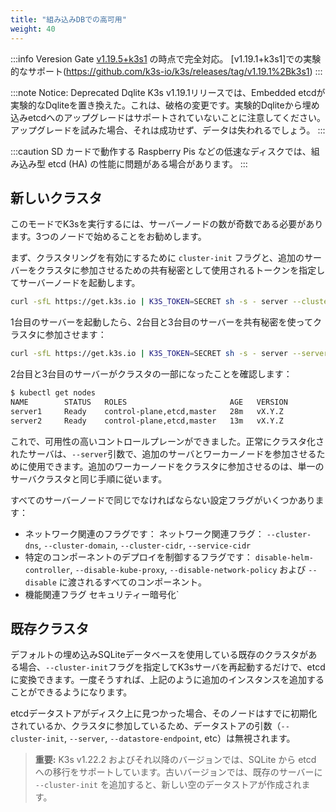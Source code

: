 ```yaml
---
title: "組み込みDBでの高可用"
weight: 40
---
```


:::info Veresion Gate
[v1.19.5+k3s1](https://github.com/k3s-io/k3s/releases/tag/v1.19.5%2Bk3s1) の時点で完全対応。 
[v1.19.1+k3s1]での実験的なサポート(https://github.com/k3s-io/k3s/releases/tag/v1.19.1%2Bk3s1)
:::

:::note Notice: Deprecated Dqlite
K3s v1.19.1リリースでは、Embedded etcdが実験的なDqliteを置き換えた。これは、破格の変更です。実験的Dqliteから埋め込みetcdへのアップグレードはサポートされていないことに注意してください。アップグレードを試みた場合、それは成功せず、データは失われるでしょう。
:::

:::caution
SD カードで動作する Raspberry Pis などの低速なディスクでは、組み込み型 etcd (HA) の性能に問題がある場合があります。
:::

## 新しいクラスタ
このモードでK3sを実行するには、サーバーノードの数が奇数である必要があります。3つのノードで始めることをお勧めします。

まず、クラスタリングを有効にするために `cluster-init` フラグと、追加のサーバーをクラスタに参加させるための共有秘密として使用されるトークンを指定してサーバーノードを起動します。
```bash
curl -sfL https://get.k3s.io | K3S_TOKEN=SECRET sh -s - server --cluster-init
```

1台目のサーバーを起動したら、2台目と3台目のサーバーを共有秘密を使ってクラスタに参加させます：
```bash
curl -sfL https://get.k3s.io | K3S_TOKEN=SECRET sh -s - server --server https://<ip or hostname of server1>:6443
```

2台目と3台目のサーバーがクラスタの一部になったことを確認します：

```bash
$ kubectl get nodes
NAME        STATUS   ROLES                       AGE   VERSION
server1     Ready    control-plane,etcd,master   28m   vX.Y.Z
server2     Ready    control-plane,etcd,master   13m   vX.Y.Z
```

これで、可用性の高いコントロールプレーンができました。正常にクラスタ化されたサーバは、`--server`引数で、追加のサーバとワーカーノードを参加させるために使用できます。追加のワーカーノードをクラスタに参加させるのは、単一のサーバクラスタと同じ手順に従います。

すべてのサーバーノードで同じでなければならない設定フラグがいくつかあります：         

* ネットワーク関連のフラグです： ネットワーク関連フラグ： `--cluster-dns`, `--cluster-domain`, `--cluster-cidr`, `--service-cidr`
* 特定のコンポーネントのデプロイを制御するフラグです： `disable-helm-controller`, `--disable-kube-proxy`, `--disable-network-policy` および `--disable` に渡されるすべてのコンポーネント。
* 機能関連フラグ セキュリティー暗号化`

## 既存クラスタ
デフォルトの埋め込みSQLiteデータベースを使用している既存のクラスタがある場合、`--cluster-init`フラグを指定してK3sサーバを再起動するだけで、etcdに変換できます。一度そうすれば、上記のように追加のインスタンスを追加することができるようになります。

etcdデータストアがディスク上に見つかった場合、そのノードはすでに初期化されているか、クラスタに参加しているため、データストアの引数（`--cluster-init`, `--server`, `--datastore-endpoint`, etc）は無視されます。

>**重要:** K3s v1.22.2 およびそれ以降のバージョンでは、SQLite から etcd への移行をサポートしています。古いバージョンでは、既存のサーバーに `--cluster-init` を追加すると、新しい空のデータストアが作成されます。

